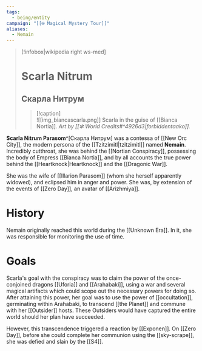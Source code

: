 ```yaml
---
tags:
  - being/entity
campaign: "[[⍟ Magical Mystery Tour]]"
aliases:
  - Nemain
---
```


>[!infobox|wikipedia right ws-med]
># Scarla Nitrum
>## Скарла Нитрум
>>[!caption]  
>>![[img_biancascarla.png]]
>>Scarla in the guise of [[Bianca Nortia]]. *Art by [[✼ World Credits#^4926d3|forbiddentaako]].*

**Scarla Nitrum Parasom**^[Скарла Нитрум] was a contessa of [[New Orc City]], the modern persona of the [[Tzitzimitl|tzitzimitl]] named **Nemain**. Incredibly cutthroat, she was behind the [[Nortian Conspiracy]], possessing the body of Empress [[Bianca Nortia]], and by all accounts the true power behind the [[Heartknock|Heartknock]] and the [[Dragonic War]].

She was the wife of [[Illarion Parasom]] (whom she herself apparently widowed), and eclipsed him in anger and power. She was, by extension of the events of [[Zero Day]], an avatar of [[Arizhmiya]].

# History
Nemain originally reached this world during the [[Unknown Era]]. In it, she was responsible for monitoring the use of time.

# Goals
Scarla's goal with the conspiracy was to claim the power of the once-conjoined dragons [[Uforia]] and [[Arahabaki]], using a war and several magical artifacts which could scope out the necessary powers for doing so. After attaining this power, her goal was to use the power of [[occultation]], germinating within Arahabaki, to transcend [[the Planet]] and commune with her [[Outsider]] hosts. These Outsiders would have captured the entire world should her plan have succeeded.

However, this transcendence triggered a reaction by [[Exponen]]. On [[Zero Day]], before she could complete her communion using the [[sky-scrape]], she was defied and slain by the [[S4]]. 